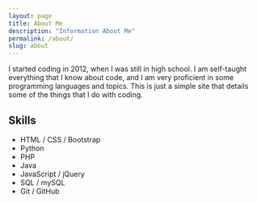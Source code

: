 ```yaml
---
layout: page
title: About Me
description: "Information About Me"
permalink: /about/
slug: about
---
```


I started coding in 2012, when I was still in high school. I am self-taught everything that I know about code, and I am very proficient in some programming languages and topics. This is just a simple site that details some of the things that I do with coding.



Skills
------

- HTML / CSS / Bootstrap
- Python
- PHP
- Java
- JavaScript / jQuery
- SQL / mySQL
- Git / GitHub